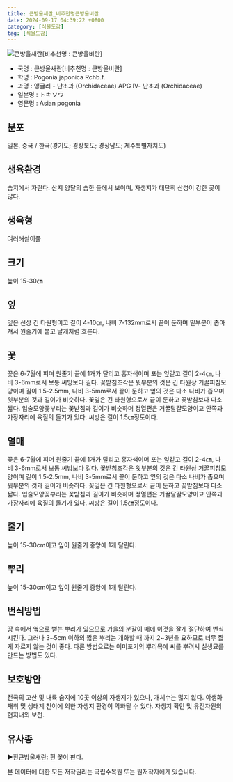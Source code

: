```yaml
---
title: 큰방울새란_비추천명큰방울비란
date: 2024-09-17 04:39:22 +0800
category: [식물도감]
tag: [식물도감]
---
```




![큰방울새란[비추천명 : 큰방울비란]](/fileUpload/plants/basic/Orchidaceae/Pogonia/6405/6405_1_th2.jpg)
- 국명 : 큰방울새란[비추천명 : 큰방울비란]
- 학명 : Pogonia japonica Rchb.f.
- 과명 : 앵글러 - 난초과 (Orchidaceae) APG Ⅳ- 난초과 (Orchidaceae)
- 일본명 : トキソウ
- 영문명 : Asian pogonia


## 분포
일본, 중국 / 한국(경기도; 경상북도; 경상남도; 제주특별자치도) 
## 생육환경
습지에서 자란다. 산지 양달의 습한 들에서 보이며, 자생지가 대단히 산성이 강한 곳이 많다.
## 생육형
여러해살이풀
## 크기
높이 15-30㎝
## 잎
잎은 선상 긴 타원형이고 길이 4-10㎝, 나비 7-132mm로서 끝이 둔하며 밑부분이 좁아져서 원줄기에 붙고 날개처럼 흐른다.
## 꽃
꽃은 6-7월에 피며 원줄기 끝에 1개가 달리고 홍자색이며 포는 잎같고 길이 2-4㎝, 나비 3-6mm로서 보통 씨방보다 길다. 꽃받침조각은 윗부분의 것은 긴 타원상 거꿀피침모양이며 길이 1.5-2.5mm, 나비 3-5mm로서 끝이 둔하고 옆의 것은 다소 나비가 좁으며 윗부분의 것과 길이가 비슷하다. 꽃잎은 긴 타원형으로서 끝이 둔하고 꽃받침보다 다소 짧다. 입술모양꽃부리는 꽃받침과 길이가 비슷하며 정열편은 거꿀달걀모양이고 안쪽과 가장자리에 육질의 돌기가 있다. 씨방은 길이 1.5㎝정도이다.
## 열매
꽃은 6-7월에 피며 원줄기 끝에 1개가 달리고 홍자색이며 포는 잎같고 길이 2-4㎝, 나비 3-6mm로서 보통 씨방보다 길다. 꽃받침조각은 윗부분의 것은 긴 타원상 거꿀피침모양이며 길이 1.5-2.5mm, 나비 3-5mm로서 끝이 둔하고 옆의 것은 다소 나비가 좁으며 윗부분의 것과 길이가 비슷하다. 꽃잎은 긴 타원형으로서 끝이 둔하고 꽃받침보다 다소 짧다. 입술모양꽃부리는 꽃받침과 길이가 비슷하며 정열편은 거꿀달걀모양이고 안쪽과 가장자리에 육질의 돌기가 있다. 씨방은 길이 1.5㎝정도이다.
## 줄기
높이 15-30cm이고 잎이 원줄기 중앙에 1개 달린다.
## 뿌리
높이 15-30cm이고 잎이 원줄기 중앙에 1개 달린다.
## 번식방법
땅 속에서 옆으로 뻗는 뿌리가 있으므로 가을의 분갈이 때에 이것을 잘게 절단하여 번식시킨다. 그러나 3~5cm 이하의 짧은 뿌리는 개화할 때 까지 2~3년을 요하므로 너무 짧게 자르지 않는 것이 좋다. 다른 방법으로는 어미포기의 뿌리목에 씨를 뿌려서 실생묘를 만드는 방법도 있다.
## 보호방안
전국의 고산 및 내륙 습지에 10곳 이상의 자생지가 있으나, 개체수는 많지 않다. 야생화 채취 및 생태계 천이에 의한 자생지 환경이 악화될 수 있다. 자생지 확인 및 유전자원의 현지내외 보전.
## 유사종
▶흰큰방울새란: 흰 꽃이 핀다.






본 데이터에 대한 모든 저작권리는 국립수목원 또는 원저작자에게 있습니다.
